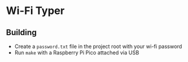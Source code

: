 # Wi-Fi Typer

## Building

- Create a `password.txt` file in the project root with your wi-fi password
- Run `make` with a Raspberry Pi Pico attached via USB
